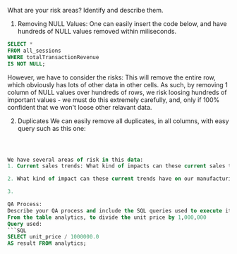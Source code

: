 What are your risk areas? Identify and describe them.

1. Removing NULL Values:
One can easily insert the code below, and have hundreds of NULL values removed within miliseconds.
```SQL
SELECT *
FROM all_sessions
WHERE totalTransactionRevenue
IS NOT NULL;
```
However, we have to consider the risks:
This will remove the entire row, which obviously has lots of other data in other cells. As such, by removing 1 column of NULL values over hundreds of rows, we risk loosing hundreds of important values - we must do this extremely carefully, and, only if 100% confident that we won't loose other relavant data.


2. Duplicates
We can easily remove all duplicates, in all columns, with easy query such as this one:
```SQL



We have several areas of risk in this data:
1. Current sales trends: What kind of impacts can these current sales trends have on the company, specifially on the logitstics, the supply-chain of the company.

2. What kind of impact can these current trends have on our manufacturing and operations, and how can we mitigae those risks.

3. 

QA Process:
Describe your QA process and include the SQL queries used to execute it.
From the table analytics, to divide the unit price by 1,000,000 
Query used: 
```SQL
SELECT unit_price / 1000000.0 
AS result FROM analytics;
```
